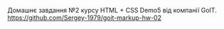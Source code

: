 Домашнє завдання №2 курсу HTML + CSS Demo5 від компанії GoIT. 
https://github.com/Sergey-1979/goit-markup-hw-02
